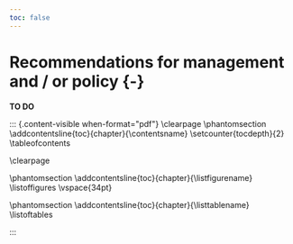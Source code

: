 ```yaml
---
toc: false
---
```


# Recommendations for management and / or policy {-}

**TO DO**





<!-- This part adds the table of content in the pdf -->
<!-- Add it at the end of the last chapter of the frontmatter -->
<!-- spell-check: ignore:start-->
::: {.content-visible when-format="pdf"}
\clearpage
\phantomsection
\addcontentsline{toc}{chapter}{\contentsname}
\setcounter{tocdepth}{2}
\tableofcontents

\clearpage <!-- remove this line when you have neither a list of figures and a list of tables -->

<!-- remove this block when you don't want a list of figures -->
\phantomsection
\addcontentsline{toc}{chapter}{\listfigurename}
\listoffigures
\vspace{34pt}
<!-- remove this block when you don't want a list of figures -->

<!-- remove this block when you don't want a list of tables -->
\phantomsection
\addcontentsline{toc}{chapter}{\listtablename}
\listoftables
<!-- remove this block when you don't want a list of tables -->

<!-- keep the lines below -->
:::
<!-- spell-check: ignore:end-->
<!-- This part adds the tables of contents in the pdf -->
